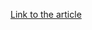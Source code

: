 [Link to the article](https://trendmicro.com/en_us/research/23/c/information-on-attacks-involving-3cx-desktop-app.html)
